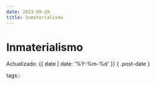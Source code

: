 ```yaml
---
date: 2023-09-28
title: Inmaterialismo
---
```


# Inmaterialismo

Actualizado: {{ date | date: '%Y-%m-%d' }} { .post-date }

tags::
